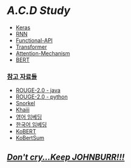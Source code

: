 # _A.C.D Study_

- <a href="https://github.com/leeeeeoy/A.C.D-study/blob/master/keras/README.md">Keras
- <a href="https://github.com/leeeeeoy/A.C.D-study/blob/master/RNN/README.md">RNN
- <a href="https://github.com/leeeeeoy/A.C.D-study/blob/master/keras/Functional-API/README.md">Functional-API
- <a href="https://github.com/leeeeeoy/A.C.D-study/blob/master/transformer/README.md">Transformer
- <a href="https://github.com/leeeeeoy/A.C.D-study/blob/master/attention%20mechanism/REAEME.md">Attention-Mechanism
- <a href="https://github.com/leeeeeoy/A.C.D-study/blob/master/bert/README.md">BERT

### 참고 자료들

- <a href = "https://github.com/kavgan/ROUGE-2.0">ROUGE-2.0 - java
- <a href = "https://github.com/pltrdy/rouge">ROUGE-2.0 - python
- <a href = "https://danbi-ncsoft.github.io/works/2020/10/19/snorkel-label.html">Snorkel
- <a href = "https://tech.kakao.com/2018/12/13/khaiii/">Khaiii
- <a href = "https://wikidocs.net/33793">영어 임베딩
- <a href = "https://github.com/ratsgo/embedding/releases">한국어 임베딩
- <a href = "https://github.com/uoneway/Text-Summarization-Repo">KoBERT
- <a href = "https://github.com/uoneway/KoBertSum">KoBertSum

## _Don't cry...Keep JOHNBURR!!!_
